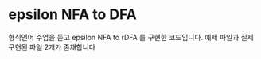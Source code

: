 <h1> epsilon NFA to DFA </h1>

<p>형식언어 수업을 듣고 epsilon NFA to rDFA 를 구현한 코드입니다. 예제 파일과 실제 구현된 파일 2개가 존재합니다</p>

